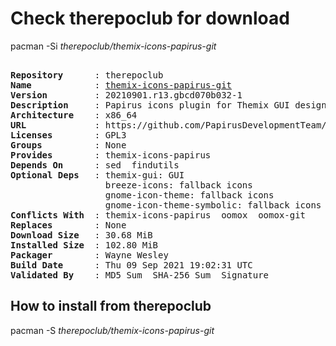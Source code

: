 # Check therepoclub for download

pacman -Si *therepoclub/themix-icons-papirus-git*

<div class="highlight"><pre class="highlight"><text>
<b>Repository</b>      : therepoclub
<b>Name</b>            : <a href="../../x86_64/themix-icons-papirus-git-20210901.r13.gbcd070b032-1-x86_64.pkg.tar.zst">themix-icons-papirus-git</a>
<b>Version</b>         : 20210901.r13.gbcd070b032-1
<b>Description</b>     : Papirus icons plugin for Themix GUI designer
<b>Architecture</b>    : x86_64
<b>URL</b>             : https://github.com/PapirusDevelopmentTeam/papirus-icon-theme/
<b>Licenses</b>        : GPL3
<b>Groups</b>          : None
<b>Provides</b>        : themix-icons-papirus
<b>Depends On</b>      : sed  findutils
<b>Optional Deps</b>   : themix-gui: GUI
                  breeze-icons: fallback icons
                  gnome-icon-theme: fallback icons
                  gnome-icon-theme-symbolic: fallback icons
<b>Conflicts With</b>  : themix-icons-papirus  oomox  oomox-git
<b>Replaces</b>        : None
<b>Download Size</b>   : 30.68 MiB
<b>Installed Size</b>  : 102.80 MiB
<b>Packager</b>        : Wayne Wesley <wayne6324@gmail.com>
<b>Build Date</b>      : Thu 09 Sep 2021 19:02:31 UTC
<b>Validated By</b>    : MD5 Sum  SHA-256 Sum  Signature
</text></pre></div>

## How to install from therepoclub

pacman -S *therepoclub/themix-icons-papirus-git*
